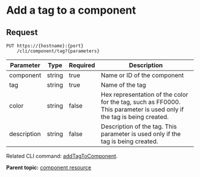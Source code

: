# Add a tag to a component

## Request

```
PUT https://{hostname}:{port}
    /cli/component/tag?{parameters}

```

|Parameter|Type|Required|Description|
|---------|----|--------|-----------|
|component|string|true|Name or ID of the component|
|tag|string|true|Name of the tag|
|color|string|false|Hex representation of the color for the tag, such as FF0000. This parameter is used only if the tag is being created.|
|description|string|false|Description of the tag. This parameter is used only if the tag is being created.|

Related CLI command: [addTagToComponent](udclient_addtagtocomponent.md).

**Parent topic:** [component resource](../../com.udeploy.api.doc/topics/rest_cli_component.md)

